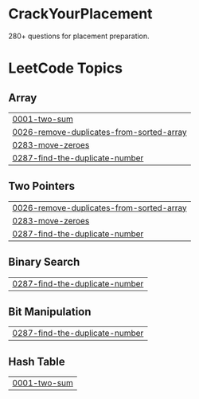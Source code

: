 # CrackYourPlacement
280+ questions for placement preparation.

<!---LeetCode Topics Start-->
# LeetCode Topics
## Array
|  |
| ------- |
| [0001-two-sum](https://github.com/Sayan4391/CrackYourPlacement/tree/master/0001-two-sum) |
| [0026-remove-duplicates-from-sorted-array](https://github.com/Sayan4391/CrackYourPlacement/tree/master/0026-remove-duplicates-from-sorted-array) |
| [0283-move-zeroes](https://github.com/Sayan4391/CrackYourPlacement/tree/master/0283-move-zeroes) |
| [0287-find-the-duplicate-number](https://github.com/Sayan4391/CrackYourPlacement/tree/master/0287-find-the-duplicate-number) |
## Two Pointers
|  |
| ------- |
| [0026-remove-duplicates-from-sorted-array](https://github.com/Sayan4391/CrackYourPlacement/tree/master/0026-remove-duplicates-from-sorted-array) |
| [0283-move-zeroes](https://github.com/Sayan4391/CrackYourPlacement/tree/master/0283-move-zeroes) |
| [0287-find-the-duplicate-number](https://github.com/Sayan4391/CrackYourPlacement/tree/master/0287-find-the-duplicate-number) |
## Binary Search
|  |
| ------- |
| [0287-find-the-duplicate-number](https://github.com/Sayan4391/CrackYourPlacement/tree/master/0287-find-the-duplicate-number) |
## Bit Manipulation
|  |
| ------- |
| [0287-find-the-duplicate-number](https://github.com/Sayan4391/CrackYourPlacement/tree/master/0287-find-the-duplicate-number) |
## Hash Table
|  |
| ------- |
| [0001-two-sum](https://github.com/Sayan4391/CrackYourPlacement/tree/master/0001-two-sum) |
<!---LeetCode Topics End-->